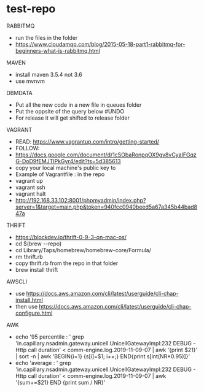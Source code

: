 # test-repo

RABBITMQ
- run the files in the folder
- https://www.cloudamqp.com/blog/2015-05-18-part1-rabbitmq-for-beginners-what-is-rabbitmq.html

MAVEN
- install maven 3.5.4 not 3.6
- use mvnvm

DBMDATA
- Put all the new code in a new file in queues folder
- Put the oppsite of the query below #UNDO  
- For release it will get shifted to release folder

VAGRANT
- READ: https://www.vagrantup.com/intro/getting-started/
- FOLLOW: 
- https://docs.google.com/document/d/1cSObaRonpqOX9gv8vCyaIFGqzG-DoD9fEMJTIPkGyr4/edit?ts=5d385613
- copy your local machine's public key to
- Example of Vagrantfile : in the repo
- vagrant up 
- vagrant ssh
- vagrant halt
- http://192.168.33.102:8001/phpmyadmin/index.php?server=1&target=main.php&token=940fcc0940beed5a67a345b44bad847a

THRIFT
- https://blockdev.io/thrift-0-9-3-on-mac-os/
- cd $(brew --repo)
- cd Library/Taps/homebrew/homebrew-core/Formula/
- rm thrift.rb
- copy thrift.rb from the repo in that folder
- brew install thrift

AWSCLI
- use 
https://docs.aws.amazon.com/cli/latest/userguide/cli-chap-install.html
- then use 
https://docs.aws.amazon.com/cli/latest/userguide/cli-chap-configure.html

AWK 
- echo '95 percentile : '
grep 'in.capillary.nsadmin.gateway.unicell.UnicellGatewayImpl:232 DEBUG - Http call duration' < comm-engine.log.2019-11-09-07 | awk '{print $21}' | sort -n | awk 'BEGIN{i=1} {s[i]=$1; i++;} END{print s[int(NR*0.95)]}'
- echo 'average : '
grep 'in.capillary.nsadmin.gateway.unicell.UnicellGatewayImpl:232 DEBUG - Http call duration' < comm-engine.log.2019-11-09-07 | awk '{sum+=$21} END {print sum / NR}'
